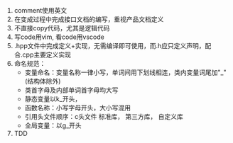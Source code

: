 1. comment使用英文
2. 在变成过程中完成接口文档的编写，重视产品文档定义
3. 不直接copy代码，尤其是逻辑代码
4. 写code用vim, 看code用vscode
5. .hpp文件中完成定义+实现，无需编译即可使用，而.h应只定义声明，配合.cpp主要定义实现
6. 命名规范：
	- 变量命名：变量名称一律小写，单词间用下划线相连，类内变量词尾加"_"(结构体除外)
	- 类首字母及内部单词首字母均大写
	- 静态变量以k_开头，
	- 函数名称：小写字母开头，大小写混用
	- 引用头文件顺序：c头文件  标准库， 第三方库， 自定义库
	- 全局变量：以g_开头
 7. TDD
